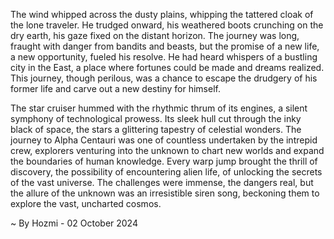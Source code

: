 
The wind whipped across the dusty plains, whipping the tattered cloak of the lone traveler. He trudged onward, his weathered boots crunching on the dry earth, his gaze fixed on the distant horizon. The journey was long, fraught with danger from bandits and beasts, but the promise of a new life, a new opportunity, fueled his resolve. He had heard whispers of a bustling city in the East, a place where fortunes could be made and dreams realized. This journey, though perilous, was a chance to escape the drudgery of his former life and carve out a new destiny for himself.

The star cruiser hummed with the rhythmic thrum of its engines, a silent symphony of technological prowess. Its sleek hull cut through the inky black of space, the stars a glittering tapestry of celestial wonders. The journey to Alpha Centauri was one of countless undertaken by the intrepid crew, explorers venturing into the unknown to chart new worlds and expand the boundaries of human knowledge. Every warp jump brought the thrill of discovery, the possibility of encountering alien life, of unlocking the secrets of the vast universe. The challenges were immense, the dangers real, but the allure of the unknown was an irresistible siren song, beckoning them to explore the vast, uncharted cosmos. 

~ By Hozmi - 02 October 2024
